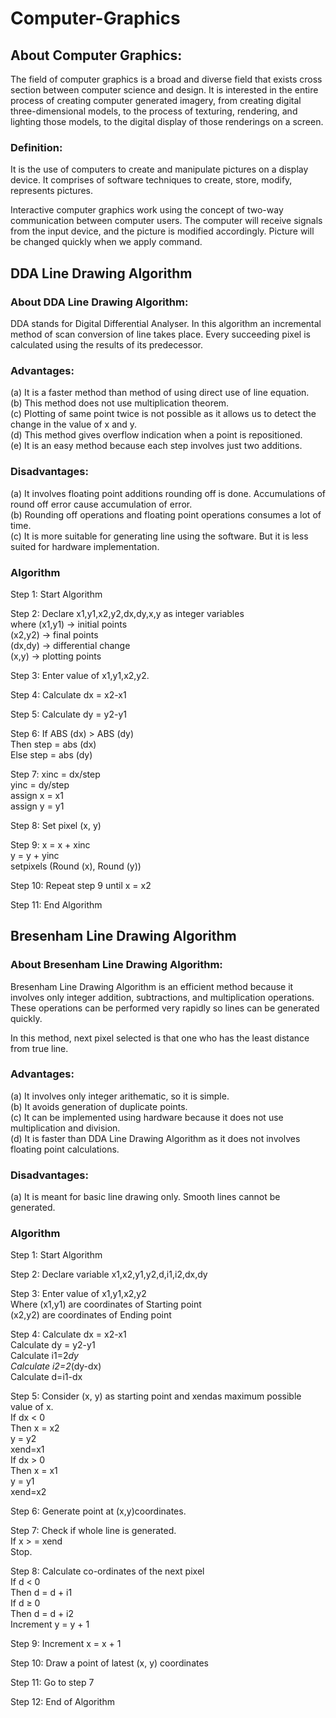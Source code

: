 # Computer-Graphics  

## About Computer Graphics:  
The field of computer graphics is a broad and diverse field that exists cross section between computer science and design. It is interested in the entire process of creating computer generated imagery, from creating digital three-dimensional models, to the process of texturing, rendering, and lighting those models, to the digital display of those renderings on a screen.  

### Definition:  
It is the use of computers to create and manipulate pictures on a display device. It comprises of software techniques to create, store, modify, represents pictures.  

Interactive computer graphics work using the concept of two-way communication between computer users. The computer will receive signals from the input device, and the picture is modified accordingly. Picture will be changed quickly when we apply command.  

## DDA Line Drawing Algorithm    

### About DDA Line Drawing Algorithm:   
DDA stands for Digital Differential Analyser. In this algorithm an incremental method of scan conversion of line takes place. Every succeeding pixel is calculated using the results of its predecessor.  

### Advantages:  
(a) It is a faster method than method of using direct use of line equation.  
(b) This method does not use multiplication theorem.  
(c) Plotting of same point twice is not possible as it allows us to detect the change in the value of x and y.  
(d) This method gives overflow indication when a point is repositioned.  
(e) It is an easy method because each step involves just two additions.  

### Disadvantages:  
(a) It involves floating point additions rounding off is done. Accumulations of round off error cause accumulation of error.  
(b) Rounding off operations and floating point operations consumes a lot of time.  
(c) It is more suitable for generating line using the software. But it is less suited for hardware implementation.  

### Algorithm  
Step 1: Start Algorithm  

Step 2: Declare x1,y1,x2,y2,dx,dy,x,y as integer variables   
        where (x1,y1) -> initial points  
              (x2,y2) -> final points  
              (dx,dy) -> differential change  
              (x,y)   -> plotting points  

Step 3: Enter value of x1,y1,x2,y2.  

Step 4: Calculate dx = x2-x1  

Step 5: Calculate dy = y2-y1  

Step 6: If ABS (dx) > ABS (dy)  
       Then step = abs (dx)  
       Else step = abs (dy)  

Step 7: xinc = dx/step  
        yinc = dy/step  
        assign x = x1  
        assign y = y1  

Step 8: Set pixel (x, y)  

Step 9: x = x + xinc  
        y = y + yinc  
        setpixels (Round (x), Round (y))  

Step 10: Repeat step 9 until x = x2  

Step 11: End Algorithm  


## Bresenham Line Drawing Algorithm    

### About Bresenham Line Drawing Algorithm:   
Bresenham Line Drawing Algorithm is an efficient method because it involves only integer addition, subtractions, and multiplication operations. These operations can be performed very rapidly so lines can be generated quickly.

In this method, next pixel selected is that one who has the least distance from true line.    

### Advantages:  
(a) It involves only integer arithematic, so it is simple.  
(b) It avoids generation of duplicate points.  
(c) It can be implemented using hardware because it does not use multiplication and division.  
(d) It is faster than DDA Line Drawing Algorithm as it does not involves floating point calculations.  

### Disadvantages:  
(a) It is meant for basic line drawing only. Smooth lines cannot be generated.  

### Algorithm  
Step 1: Start Algorithm  

Step 2: Declare variable x1,x2,y1,y2,d,i1,i2,dx,dy  

Step 3: Enter value of x1,y1,x2,y2  
                Where (x1,y1) are coordinates of Starting point    
                 (x2,y2) are coordinates of Ending point  

Step 4: Calculate dx = x2-x1  
                Calculate dy = y2-y1  
                Calculate i1=2*dy  
                Calculate i2=2*(dy-dx)  
                Calculate d=i1-dx  

Step 5: Consider (x, y) as starting point and xendas maximum possible value of x.  
                If dx < 0  
                        Then x = x2  
                        y = y2  
                          xend=x1  
                If dx > 0  
                    Then x = x1  
                y = y1  
                        xend=x2  

Step 6: Generate point at (x,y)coordinates.  

Step 7: Check if whole line is generated.  
                If x > = xend  
                Stop.  

Step 8: Calculate co-ordinates of the next pixel  
                If d < 0  
                    Then d = d + i1  
                If d ≥ 0  
          Then d = d + i2  
                Increment y = y + 1  

Step 9: Increment x = x + 1  

Step 10: Draw a point of latest (x, y) coordinates  

Step 11: Go to step 7  

Step 12: End of Algorithm  

